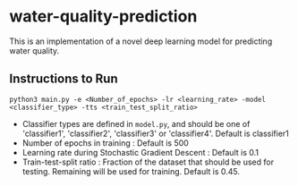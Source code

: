 # water-quality-prediction

This is an implementation of a novel deep learning model for predicting water quality.  

## Instructions to Run

```
python3 main.py -e <Number_of_epochs> -lr <learning_rate> -model <classifier_type> -tts <train_test_split_ratio>
```
- Classifier types are defined in ```model.py```, and should be one of 'classifier1', 'classifier2', 'classifier3' or 'classifier4'. Default is classifier1
- Number of epochs in training : Default is 500
- Learning rate during Stochastic Gradient Descent : Default is 0.1
- Train-test-split ratio : Fraction of the dataset that should be used for testing. Remaining will be used for training. Default is 0.45.
